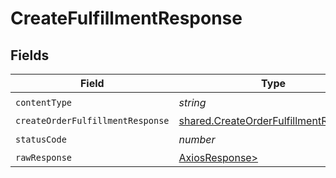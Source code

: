 # CreateFulfillmentResponse


## Fields

| Field                                                                                          | Type                                                                                           | Required                                                                                       | Description                                                                                    |
| ---------------------------------------------------------------------------------------------- | ---------------------------------------------------------------------------------------------- | ---------------------------------------------------------------------------------------------- | ---------------------------------------------------------------------------------------------- |
| `contentType`                                                                                  | *string*                                                                                       | :heavy_check_mark:                                                                             | N/A                                                                                            |
| `createOrderFulfillmentResponse`                                                               | [shared.CreateOrderFulfillmentResponse](../../models/shared/createorderfulfillmentresponse.md) | :heavy_minus_sign:                                                                             | N/A                                                                                            |
| `statusCode`                                                                                   | *number*                                                                                       | :heavy_check_mark:                                                                             | N/A                                                                                            |
| `rawResponse`                                                                                  | [AxiosResponse>](https://axios-http.com/docs/res_schema)                                       | :heavy_minus_sign:                                                                             | N/A                                                                                            |